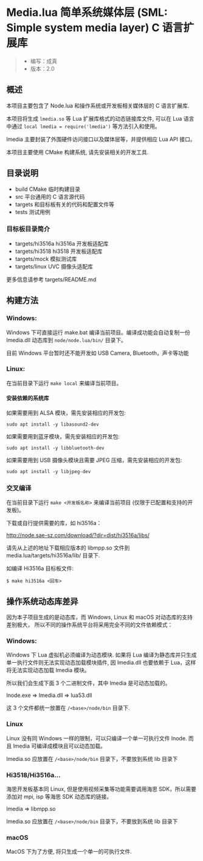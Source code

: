 # Media.lua 简单系统媒体层 (SML: Simple system media layer) C 语言扩展库

> - 编写：成真
> - 版本：2.0

## 概述

本项目主要包含了 Node.lua 和操作系统或开发板相关媒体层的 C 语言扩展库.

本项目将生成 `lmedia.so` 等 Lua 扩展库格式的动态链接库文件, 可以在 Lua 语言中通过 `local lmedia = require('lmedia')` 等方法引入和使用。

lmedia 主要封装了外围硬件访问接口以及媒体层等，并提供相应 Lua API 接口。

本项目主要使用 CMake 构建系统, 请先安装相关的开发工具.

## 目录说明

- build    CMake 临时构建目录 
- src      平台通用的 C 语言源代码
- targets  和目标板有关的代码和配置文件等
- tests    测试用例

### 目标板目录简介

- targets/hi3516a hi3516a 开发板适配库
- targets/hi3518 hi3518 开发板适配库
- targets/mock 模拟测试库
- targets/linux UVC 摄像头适配库

更多信息请参考 targets/README.md 

## 构建方法

### Windows:  

Windows 下可直接运行 make.bat 编译当前项目。编译成功能会自动复制一份 lmedia.dll 动态库到 `node/node.lua/bin/` 目录下。

目前 Windows 平台暂时还不能开发如 USB Camera, Bluetooth，声卡等功能

### Linux:

在当前目录下运行 `make local` 来编译当前项目。

#### 安装依赖的系统库

如果需要用到 ALSA 模块，需先安装相应的开发包:

```
sudo apt install -y libasound2-dev
```


如果需要用到蓝牙模块，需先安装相应的开发包:

```
sudo apt install -y libbluetooth-dev
```


如果需要用到 USB 摄像头模块且需要 JPEG 压缩，需先安装相应的开发包:

```
sudo apt install -y libjpeg-dev
```

### 交叉编译

在当前目录下运行 `make <开发板名称>` 来编译当前项目 (仅限于已配置和支持的开发板)。

下载或自行提供需要的库，如 hi3516a：

http://node.sae-sz.com/download/?dir=dist/hi3516a/libs/

请先从上述的地址下载相应版本的 libmpp.so 文件到 media.lua/targets/hi3516a/lib/ 目录下.

如编译 Hi3516a 目标板文件:
 
    $ make hi3516a <回车>

## 操作系统动态库差异

因为本子项目生成的是动态库，而 Windows, Linux 和 macOS 对动态库的支持差别极大，
所以不同的操作系统平台将采用完全不同的文件依赖模式：

### Windows:  

Windows 下 Lua 虚拟机必须编译为动态模块. 如果将 Lua 编译为静态库并只生成单一执行文件则无法实现动态加载模块插件, 因 lmedia.dll 也要依赖于 Lua，这样将无法实现动态加载 lmedia 模块。

所以我们会生成下面 3 个二进制文件，其中 lmedia 是可动态加载的。

lnode.exe => lmedia.dll => lua53.dll

这 3 个文件都统一放置在 `/<base>/node/bin` 目录下.

### Linux

Linux 没有同 Windows 一样的限制，可以只编译一个单一可执行文件 lnode. 而且 lmedia 可编译成模块且可以动态加载。

lmedia.so 应放置在 `/<base>/node/bin` 目录下，不要放到系统 lib 目录下

### Hi3518/Hi3516a...

海思开发板基本同 Linux, 但是使用视频采集等功能需要调用海思 SDK，所以需要添加对 mpi, isp 等海思 SDK 动态库的链接。

lmedia => libmpp.so

lmedia.so 应放置在 `/<base>/node/bin` 目录下，不要放到系统 lib 目录下

### macOS

MacOS 下为了方便, 将只生成一个单一的可执行文件.

